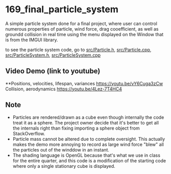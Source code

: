 # 169_final_particle_system

A simple particle system done for a final project, where user can control numerous properties of particle, wind force, drag cooefficient, as well as groundd collision in real time using the menu displayed on the Window that is from the IMGUI library.

to see the particle system code, go to [src/Particle.h](src/Particle.h), [src/Particle.cpp](src/Particle.cpp), [src/ParticleSystem.h](src/ParticleSystem.h), [src/ParticleSystem.cpp](src/ParticleSystem.cpp)

## Video Demo (link to youtube)
**Positions, velocities, lifespan, variances
<https://youtu.be/vY6Cuga3zCw>
Collision, aerodynamics
<https://youtu.be/4Lez-7T4HC4>



## Note
- Particles are rendered/drawn as a cube even though internally the code treat it as a sphere. The project owner decide that it's better to get all the internals right than fixing importing a sphere object from StackOverflow.
- Particle mass cannot be altered due to complete oversight. This actually makes the demo more annoying to record as large wind force "blew" all the particles out of the winddow in an instant.
- The shading language is OpenGL because that's what we use in class for the entire quarter, and this code is a modification of the starting code where only a single stationary cube is displayed.



